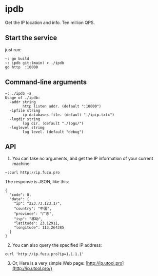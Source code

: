 # ipdb
Get the IP location and info. Ten million QPS.


## Start the service
just run:
``` shell
~: go build
~: ipdb git:(main) ✗ ./ipdb
go http  :10000
```

## Command-line arguments
``` shell
~: ./ipdb -a
Usage of ./ipdb:
  -addr string
    	http listen addr. (default ":10000")
  -ipfile string
    	ip databases file. (default "./ipip.txtx")
  -logdir string
    	log dir. (default "./logs/")
  -loglevel string
    	log level. (default "debug")
```

## API

1. You can take no arguments, and get the IP information of your current machine

```
~:curl http://ip.fuzu.pro
```

The response is JSON, like this:
```
{
  "code": 0,
  "data": {
    "ip": "223.73.123.17",
    "country": "中国",
    "province": "广东",
    "isp": "移动",
    "latitude": 23.12911,
    "longitude": 113.264385
  }
}
```

2. You can also query the specified IP address:

```
curl 'http://ip.fuzu.pro?ip=1.1.1.1'
```

3. Or, Here is a very simple Web page: [http://ip.utool.pro](http://ip.utool.pro/)
